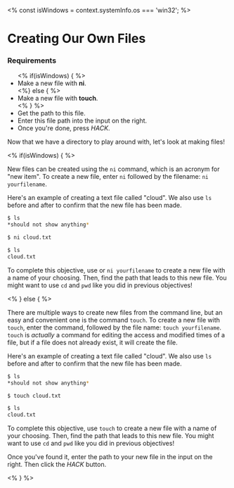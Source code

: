 <% const isWindows = context.systemInfo.os === 'win32'; %>

# Creating Our Own Files

<div class="aside">
<h3>Requirements</h3>
<ul>
<% if(isWindows) { %>
  <li>Make a new file with <b>ni</b>.</li>
<%} else { %>
  <li>Make a new file with <b>touch</b>.</li>
<% } %>
  <li>Get the path to this file.</li>
  <li>Enter this file path into the input on the right.</li>
  <li>Once you're done, press <em>HACK</em>.</li>
</ul>
</div>

Now that we have a directory to play around with, let's look at making files!

<% if(isWindows) { %>

New files can be created using the `ni` command, which is an acronym for "new item". To create a new file, enter `ni` followed by the filename: `ni yourfilename`.

Here's an example of creating a text file called "cloud". We also use `ls` before and after to confirm that the new file has been made.

```bash
$ ls
*should not show anything*

$ ni cloud.txt

$ ls
cloud.txt
```

To complete this objective, use or `ni yourfilename` to create a new file with a name of your choosing. Then, find the path that leads to this new file. You might want to use `cd` and `pwd` like you did in previous objectives!

<% } else { %>

There are multiple ways to create new files from the command line, but an easy and convenient one is the command `touch`. To create a new file with `touch`, enter the command, followed by the file name: `touch yourfilename`. `touch` is _actually_ a command for editing the access and modified times of a file, but if a file does not already exist, it will create the file.

Here's an example of creating a text file called "cloud". We also use `ls` before and after to confirm that the new file has been made.

```bash
$ ls
*should not show anything*

$ touch cloud.txt

$ ls
cloud.txt
```

To complete this objective, use `touch` to create a new file with a name of your choosing. Then, find the path that leads to this new file. You might want to use `cd` and `pwd` like you did in previous objectives!

Once you've found it, enter the path to your new file in the input on the right. Then click the _HACK_ button.

<% } %>
